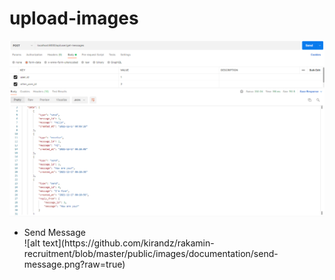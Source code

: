 # upload-images
![alt text](https://github.com/kirandz/rakamin-recruitment/blob/master/public/images/documentation/send-message.png?raw=true)
<ul>
    <li>
        Send Message <br/>
        ![alt text](https://github.com/kirandz/rakamin-recruitment/blob/master/public/images/documentation/send-message.png?raw=true)
    </li>
</ul>
